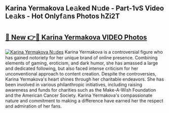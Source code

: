 ## Karina Yermakova Le𝚊ked N𝚞de - Part-1vS Video Le𝚊ks - Hot Onlyf𝚊ns Photos hZi2T

# <h2><a href="http://ab87974.deff.icu/?id=Karina+Yermakova">🔗 New 👉🔴 Karina Yermakova VIDEO Photos</a></h2>

[![Karina Yermakova N𝚞des](https://i.imgur.com/rIISA9y.gif)](http://ab87974.deff.icu/?id=Karina+Yermakova)
Karina Yermakova is a controversial figure who has gained notoriety for her unique brand of online presence. Combining elements of gaming, eroticism, and dark humor, she has amassed a large and dedicated following, but also faced intense criticism for her unconventional approach to content creation. Despite the controversies, Karina Yermakova's heart shines through her charitable endeavors. She has been involved in various philanthropic initiatives, including raising awareness and funds for charities such as the Make-A-Wish Foundation and the American Cancer Society. Karina Yermakova's compassionate nature and commitment to making a difference have earned her the respect and admiration of her fans.
